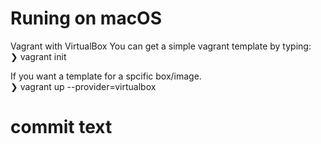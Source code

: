 # Runing on macOS 
Vagrant with VirtualBox
You can get a simple vagrant template by typing:  
❯ vagrant init  

If you want a template for a spcific box/image.  
❯ vagrant up --provider=virtualbox  

# commit text
